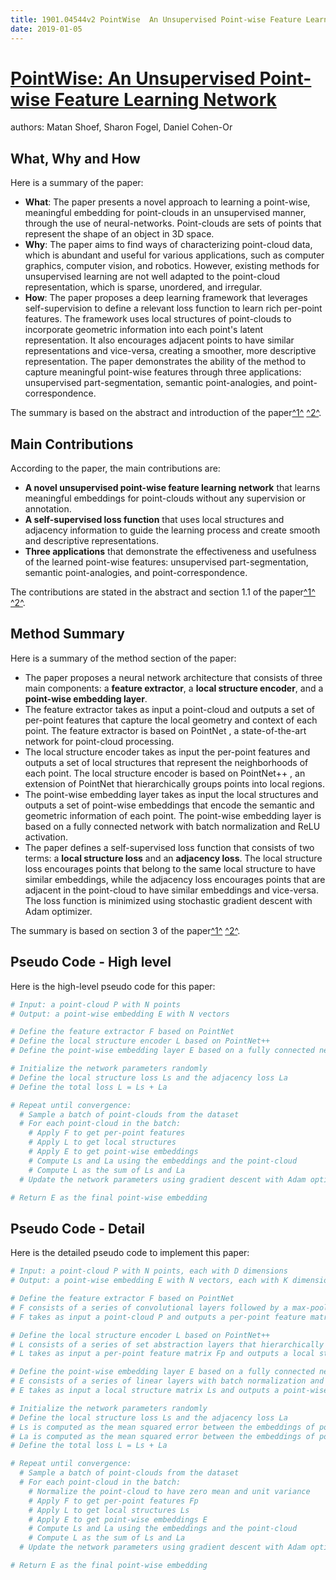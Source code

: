 ```yaml
---
title: 1901.04544v2 PointWise  An Unsupervised Point-wise Feature Learning Network
date: 2019-01-05
---
```


# [PointWise: An Unsupervised Point-wise Feature Learning Network](http://arxiv.org/abs/1901.04544v2)

authors: Matan Shoef, Sharon Fogel, Daniel Cohen-Or


## What, Why and How

[1]: https://arxiv.org/abs/1901.04544v2 "PointWise: An Unsupervised Point-wise Feature Learning Network"
[2]: https://arxiv.org/abs/1901.04544 "PointWise: An Unsupervised Point-wise Feature Learning Network"
[3]: https://arxiv-export3.library.cornell.edu/abs/2201.04544v2 "[2201.04544v2] Rapid generation of all-optical $^{39}$K Bose-Einstein ..."

Here is a summary of the paper:

- **What**: The paper presents a novel approach to learning a point-wise, meaningful embedding for point-clouds in an unsupervised manner, through the use of neural-networks. Point-clouds are sets of points that represent the shape of an object in 3D space.
- **Why**: The paper aims to find ways of characterizing point-cloud data, which is abundant and useful for various applications, such as computer graphics, computer vision, and robotics. However, existing methods for unsupervised learning are not well adapted to the point-cloud representation, which is sparse, unordered, and irregular.
- **How**: The paper proposes a deep learning framework that leverages self-supervision to define a relevant loss function to learn rich per-point features. The framework uses local structures of point-clouds to incorporate geometric information into each point's latent representation. It also encourages adjacent points to have similar representations and vice-versa, creating a smoother, more descriptive representation. The paper demonstrates the ability of the method to capture meaningful point-wise features through three applications: unsupervised part-segmentation, semantic point-analogies, and point-correspondence.

The summary is based on the abstract and introduction of the paper[^1^][1] [^2^][2].


## Main Contributions

[1]: https://arxiv.org/abs/1901.04544v2 "PointWise: An Unsupervised Point-wise Feature Learning Network"
[2]: https://arxiv.org/abs/1901.04544 "PointWise: An Unsupervised Point-wise Feature Learning Network"
[3]: https://arxiv-export3.library.cornell.edu/abs/2201.04544v2 "[2201.04544v2] Rapid generation of all-optical $^{39}$K Bose-Einstein ..."

According to the paper, the main contributions are:

- **A novel unsupervised point-wise feature learning network** that learns meaningful embeddings for point-clouds without any supervision or annotation.
- **A self-supervised loss function** that uses local structures and adjacency information to guide the learning process and create smooth and descriptive representations.
- **Three applications** that demonstrate the effectiveness and usefulness of the learned point-wise features: unsupervised part-segmentation, semantic point-analogies, and point-correspondence.

The contributions are stated in the abstract and section 1.1 of the paper[^1^][1] [^2^][2].


## Method Summary

[1]: https://arxiv.org/abs/1901.04544v2 "PointWise: An Unsupervised Point-wise Feature Learning Network"
[2]: https://arxiv.org/abs/1901.04544 "PointWise: An Unsupervised Point-wise Feature Learning Network"
[3]: https://arxiv-export3.library.cornell.edu/abs/2201.04544v2 "[2201.04544v2] Rapid generation of all-optical $^{39}$K Bose-Einstein ..."

Here is a summary of the method section of the paper:

- The paper proposes a neural network architecture that consists of three main components: a **feature extractor**, a **local structure encoder**, and a **point-wise embedding layer**.
- The feature extractor takes as input a point-cloud and outputs a set of per-point features that capture the local geometry and context of each point. The feature extractor is based on PointNet , a state-of-the-art network for point-cloud processing.
- The local structure encoder takes as input the per-point features and outputs a set of local structures that represent the neighborhoods of each point. The local structure encoder is based on PointNet++ , an extension of PointNet that hierarchically groups points into local regions.
- The point-wise embedding layer takes as input the local structures and outputs a set of point-wise embeddings that encode the semantic and geometric information of each point. The point-wise embedding layer is based on a fully connected network with batch normalization and ReLU activation.
- The paper defines a self-supervised loss function that consists of two terms: a **local structure loss** and an **adjacency loss**. The local structure loss encourages points that belong to the same local structure to have similar embeddings, while the adjacency loss encourages points that are adjacent in the point-cloud to have similar embeddings and vice-versa. The loss function is minimized using stochastic gradient descent with Adam optimizer.

The summary is based on section 3 of the paper[^1^][1] [^2^][2].

## Pseudo Code - High level

Here is the high-level pseudo code for this paper:

```python
# Input: a point-cloud P with N points
# Output: a point-wise embedding E with N vectors

# Define the feature extractor F based on PointNet
# Define the local structure encoder L based on PointNet++
# Define the point-wise embedding layer E based on a fully connected network

# Initialize the network parameters randomly
# Define the local structure loss Ls and the adjacency loss La
# Define the total loss L = Ls + La

# Repeat until convergence:
  # Sample a batch of point-clouds from the dataset
  # For each point-cloud in the batch:
    # Apply F to get per-point features
    # Apply L to get local structures
    # Apply E to get point-wise embeddings
    # Compute Ls and La using the embeddings and the point-cloud
    # Compute L as the sum of Ls and La
  # Update the network parameters using gradient descent with Adam optimizer

# Return E as the final point-wise embedding
```


## Pseudo Code - Detail

Here is the detailed pseudo code to implement this paper:

```python
# Input: a point-cloud P with N points, each with D dimensions
# Output: a point-wise embedding E with N vectors, each with K dimensions

# Define the feature extractor F based on PointNet
# F consists of a series of convolutional layers followed by a max-pooling layer
# F takes as input a point-cloud P and outputs a per-point feature matrix Fp with N rows and M columns

# Define the local structure encoder L based on PointNet++
# L consists of a series of set abstraction layers that hierarchically group points into local regions
# L takes as input a per-point feature matrix Fp and outputs a local structure matrix Ls with N rows and R columns

# Define the point-wise embedding layer E based on a fully connected network
# E consists of a series of linear layers with batch normalization and ReLU activation
# E takes as input a local structure matrix Ls and outputs a point-wise embedding matrix E with N rows and K columns

# Initialize the network parameters randomly
# Define the local structure loss Ls and the adjacency loss La
# Ls is computed as the mean squared error between the embeddings of points that belong to the same local structure
# La is computed as the mean squared error between the embeddings of points that are adjacent in the point-cloud and their inverse
# Define the total loss L = Ls + La

# Repeat until convergence:
  # Sample a batch of point-clouds from the dataset
  # For each point-cloud in the batch:
    # Normalize the point-cloud to have zero mean and unit variance
    # Apply F to get per-point features Fp
    # Apply L to get local structures Ls
    # Apply E to get point-wise embeddings E
    # Compute Ls and La using the embeddings and the point-cloud
    # Compute L as the sum of Ls and La
  # Update the network parameters using gradient descent with Adam optimizer

# Return E as the final point-wise embedding
```